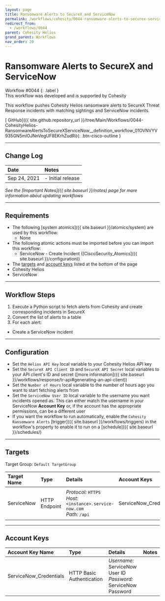 ```yaml
---
layout: page
title: Ransomware Alerts to SecureX and ServiceNow
permalink: /workflows/cohesity/0044-ransomware-alerts-to-securex-servicenow
redirect_from:
  - /workflows/0044
parent: Cohesity Helios
grand_parent: Workflows
nav_order: 20
---
```


# Ransomware Alerts to SecureX and ServiceNow
<div markdown="1">
Workflow #0044
{: .label }
</div>

<div class="cisco-alert cisco-alert-info"><i class="fa fa-info-circle mr-1 cisco-icon-info"></i> This workflow was developed and is supported by Cohesity</div>

This workflow pushes Cohesity Helios ransomware alerts to SecureX Threat Response incidents with matching sightings and ServiceNow incidents.

[<i class="fab fa-github"></i> GitHub]({{ site.github.repository_url }}/tree/Main/Workflows/0044-CohesityHelios-RansomwareAlertsToSecureXServiceNow__definition_workflow_01OVNVYV935GN5mlOJNnVegUF8EKrhZudRi){: .btn-cisco-outline }

---

## Change Log

| Date | Notes |
|:-----|:------|
| Sep 24, 2021 | - Initial release |

_See the [Important Notes]({{ site.baseurl }}/notes) page for more information about updating workflows_

---

## Requirements
* The following [system atomics]({{ site.baseurl }}/atomics/system) are used by this workflow:
	* None
* The following atomic actions must be imported before you can import this workflow:
	* ServiceNow - Create Incident ([CiscoSecurity_Atomics]({{ site.baseurl }}/configuration))
* The [targets](#targets) and [account keys](#account-keys) listed at the bottom of the page
* Cohesity Helios
* ServiceNow

---

## Workflow Steps
1. Execute a Python script to fetch alerts from Cohesity and create corresponding incidents in SecureX
1. Convert the list of alerts to a table
1. For each alert:
  * Create a ServiceNow incident

---

## Configuration
* Set the `Helios API Key` local variable to your Cohesity Helios API key
* Set the `SecureX API Client ID` and `SecureX API Secret` local variables to your API client's ID and secret ([more information]({{ site.baseurl }}/workflows/response/tr-api#generating-an-api-client))
* Set the `Number of Hours` local variable to the number of hours ago you want to start fetching alerts from
* Set the `ServiceNow User ID` local variable to the username you want incidents opened as. This can either match the username in your ServiceNow **Account Key** or, if the account has the appropriate permissions, can be a different user
* If you want the workflow to run automatically, enable the `Cohesity Ransomware Alerts` [trigger]({{ site.baseurl }}/workflows/triggers) in the workflow's property to enable it to run on a [schedule]({{ site.baseurl }}/schedules/)

---

## Targets
Target Group: `Default TargetGroup`

| Target Name | Type | Details | Account Keys | Notes |
|:------------|:-----|:--------|:-------------|:------|
| ServiceNow | HTTP Endpoint | _Protocol:_ `HTTPS`<br />_Host:_ `<instance>.service-now.com`<br />_Path:_ `/api` | ServiceNow_Credentials | Be sure to use your instance URL |

---

## Account Keys

| Account Key Name | Type | Details | Notes |
|:-----------------|:-----|:--------|:------|
| ServiceNow_Credentials | HTTP Basic Authentication | _Username:_ ServiceNow User ID<br />_Password:_ ServiceNow Password | |
